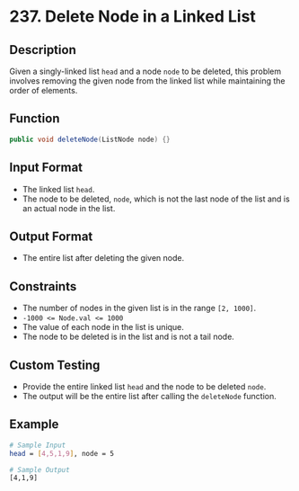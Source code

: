 # 237. Delete Node in a Linked List

## Description

Given a singly-linked list `head` and a node `node` to be deleted, this problem involves removing the given node from the linked list while maintaining the order of elements.

## Function

```java
public void deleteNode(ListNode node) {}
```

## Input Format

- The linked list `head`.
- The node to be deleted, `node`, which is not the last node of the list and is an actual node in the list.

## Output Format

- The entire list after deleting the given node.

## Constraints

- The number of nodes in the given list is in the range `[2, 1000]`.
- `-1000 <= Node.val <= 1000`
- The value of each node in the list is unique.
- The node to be deleted is in the list and is not a tail node.

## Custom Testing

- Provide the entire linked list `head` and the node to be deleted `node`.
- The output will be the entire list after calling the `deleteNode` function.

## Example

```bash
# Sample Input
head = [4,5,1,9], node = 5

# Sample Output
[4,1,9]
```

